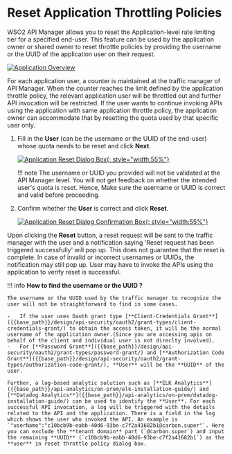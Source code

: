# Reset Application Throttling Policies

WSO2 API Manager allows you to reset the Application-level rate limiting tier for a specified end-user. This feature can be used by the application owner or shared owner to reset throttle policies by providing the username or the UUID of the application user on their request. 

[![Application Overview]({{base_path}}/assets/img/learn/application-overview-reset.png)]({{base_path}}/assets/img/learn/application-overview-reset.png)

For each application user, a counter is maintained at the traffic manager of API Manager. When the counter reaches the limit defined by the application throttle policy, the relevant application user will be throttled out and further API invocation will be restricted. If the user wants to continue invoking APIs using the application with same application throttle policy, the application owner can accommodate that by resetting the quota used by that specific user only.

1. Fill in the **User** (can be the username or the UUID of the end-user) whose quota needs to be reset and click **Next**.

    [![Application Reset Dialog Box]({{base_path}}/assets/img/learn/application-reset-dialog.png){: style="width:55%"}]({{base_path}}/assets/img/learn/application-reset-dialog.png)

    !!! note
        The username or UUID you provided will not be validated at the API Manager level. You will not get feedback on whether the intended user's quota is reset. Hence, Make sure the username or UUID is correct and valid before proceeding.  

2. Confirm whether the **User** is correct and click **Reset**.  

    [![Application Reset Dialog Confirmation Box]({{base_path}}/assets/img/learn/application-reset-dialog-confirm.png){: style="width:55%"}]({{base_path}}/assets/img/learn/application-reset-dialog-confirm.png)

Upon clicking the **Reset** button, a reset request will be sent to the traffic manager with the user and a notification saying 'Reset request has been triggered successfully' will pop up. This does not guarantee that the reset is complete. In case of invalid or incorrect usernames or UUIDs, the notification may still pop up. User may have to invoke the APIs using the application to verify reset is successful.

!!! info
    **How to find the username or the UUID ?**

    The username or the UUID used by the traffic manager to recognize the user will not be straightforward to find in some cases. 

    -   If the user uses Oauth grant type [**Client-Credentials Grant**]({{base_path}}/design/api-security/oauth2/grant-types/client-credentials-grant/) to obtain the access token, it will be the normal username of the application owner.(Since you are accessing apis on behalf of the client and individual user is not direclty involved).
    -   For [**Password Grant**]({{base_path}}/design/api-security/oauth2/grant-types/password-grant/) and [**Authorization Code Grant**]({{base_path}}/design/api-security/oauth2/grant-types/authorization-code-grant/), **User** will be the **UUID** of the user. 
    
    Further, a log-based analytic solution such as [**ELK Analytics**]({{base_path}}/api-analytics/on-prem/elk-installation-guide/) and [**Datadog Analytics**]({{base_path}}/api-analytics/on-prem/datadog-installation-guide/) can be used to identify the **User**. For each successful API invocation, a log will be triggered with the details related to the API and the application. There is a field in the log which shows the user who invoked the API. An example is `"userName":"c10bcb9b-eabb-40d6-93be-c7f2a41682b1@carbon.super"`. Here you can exclude the **tenant domain** part (`@carbon.super`) and input the remaining **UUID** (`c10bcb9b-eabb-40d6-93be-c7f2a41682b1`) as the **user** in reset throttle policy dialog box.
